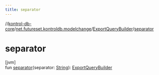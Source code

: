 ```yaml
---
title: separator
---
```

//[kontrol-db-core](../../../index.html)/[net.futureset.kontroldb.modelchange](../index.html)/[ExportQueryBuilder](index.html)/[separator](separator.html)



# separator



[jvm]\
fun [separator](separator.html)(separator: [String](https://kotlinlang.org/api/latest/jvm/stdlib/kotlin/-string/index.html)): [ExportQueryBuilder](index.html)




